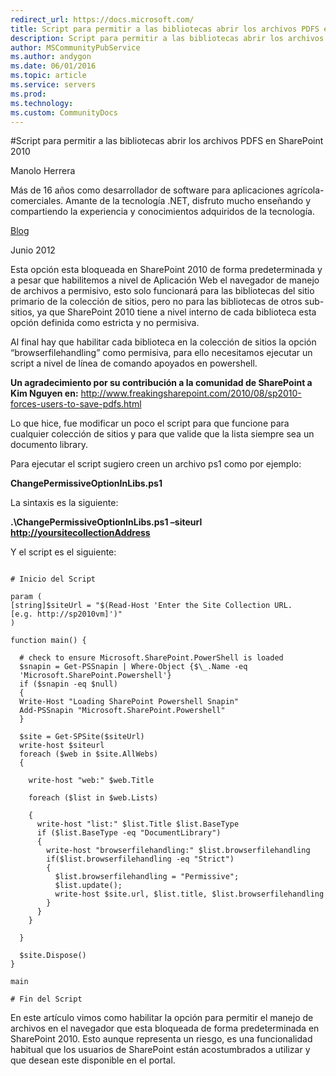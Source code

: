 ```yaml
---
redirect_url: https://docs.microsoft.com/
title: Script para permitir a las bibliotecas abrir los archivos PDFS en SharePoint 2010
description: Script para permitir a las bibliotecas abrir los archivos PDFS en SharePoint 2010
author: MSCommunityPubService
ms.author: andygon
ms.date: 06/01/2016
ms.topic: article
ms.service: servers
ms.prod: 
ms.technology:
ms.custom: CommunityDocs
---
```


#Script para permitir a las bibliotecas abrir los archivos PDFS en SharePoint 2010


Manolo Herrera 

Más de 16 años como desarrollador de software para aplicaciones agrícola-comerciales. Amante de la tecnología .NET, disfruto mucho enseñando y compartiendo la experiencia y conocimientos adquiridos de la tecnología.   

  [Blog](http://jmhogua.blogspot.com/)
  
Junio 2012


Esta opción esta bloqueada en SharePoint 2010 de forma predeterminada y
a pesar que habilitemos a nivel de Aplicación Web el navegador de manejo
de archivos a permisivo, esto solo funcionará para las bibliotecas del
sitio primario de la colección de sitios, pero no para las bibliotecas
de otros sub-sitios, ya que SharePoint 2010 tiene a nivel interno de
cada biblioteca esta opción definida como estricta y no permisiva.

Al final hay que habilitar cada biblioteca en la colección de sitios la
opción “browserfilehandling” como permisiva, para ello necesitamos
ejecutar un script a nivel de línea de comando apoyados en powershell.

**Un agradecimiento por su contribución a la comunidad de SharePoint a
Kim Nguyen en:**
<http://www.freakingsharepoint.com/2010/08/sp2010-forces-users-to-save-pdfs.html>

Lo que hice, fue modificar un poco el script para que funcione para
cualquier colección de sitios y para que valide que la lista siempre sea
un documento library.

Para ejecutar el script sugiero creen un archivo ps1 como por ejemplo:

**ChangePermissiveOptionInLibs.ps1**

La sintaxis es la siguiente:

**.\\ChangePermissiveOptionInLibs.ps1 –siteurl
<http://yoursitecollectionAddress>**

Y el script es el siguiente:

```` script

# Inicio del Script

param (
[string]$siteUrl = "$(Read-Host 'Enter the Site Collection URL.
[e.g. http://sp2010vm]')"
)

function main() {

  # check to ensure Microsoft.SharePoint.PowerShell is loaded
  $snapin = Get-PSSnapin | Where-Object {$\_.Name -eq
  'Microsoft.SharePoint.Powershell'}
  if ($snapin -eq $null)
  {
  Write-Host "Loading SharePoint Powershell Snapin"
  Add-PSSnapin "Microsoft.SharePoint.Powershell"
  }

  $site = Get-SPSite($siteUrl)
  write-host $siteurl
  foreach ($web in $site.AllWebs)
  {

    write-host "web:" $web.Title

    foreach ($list in $web.Lists)

    {
      write-host "list:" $list.Title $list.BaseType
      if ($list.BaseType -eq "DocumentLibrary")
      {
        write-host "browserfilehandling:" $list.browserfilehandling
        if($list.browserfilehandling -eq "Strict")
        {
          $list.browserfilehandling = "Permissive";
          $list.update();
          write-host $site.url, $list.title, $list.browserfilehandling
        }
      } 
    }

  }

  $site.Dispose()
}

main

# Fin del Script
````

En este artículo vimos como habilitar la opción para permitir el manejo
de archivos en el navegador que esta bloqueada de forma predeterminada
en SharePoint 2010. Esto aunque representa un riesgo, es una
funcionalidad habitual que los usuarios de SharePoint están
acostumbrados a utilizar y que desean este disponible en el portal.




